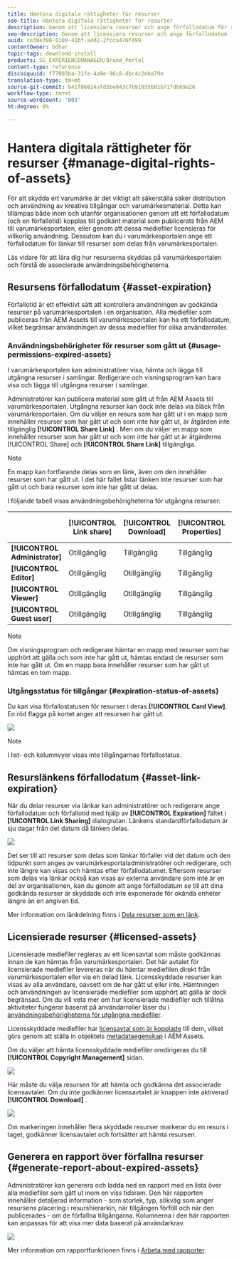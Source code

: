 ```yaml
---
title: Hantera digitala rättigheter för resurser
seo-title: Hantera digitala rättigheter för resurser
description: Genom att licensiera resurser och ange förfallodatum för resurser och delade länkar kan du kontrollera användningen av dessa resurser och skydda dem.
seo-description: Genom att licensiera resurser och ange förfallodatum för resurser och delade länkar kan du kontrollera användningen av dessa resurser och skydda dem.
uuid: ce30e398-0109-41bf-a4d2-2fcca476f499
contentOwner: bdhar
topic-tags: download-install
products: SG_EXPERIENCEMANAGER/Brand_Portal
content-type: reference
discoiquuid: f77003ba-31fe-4a9e-96c8-dbc4c2eba79e
translation-type: tm+mt
source-git-commit: b41f86824afd5be043c7b91035b01b71fdb69a26
workflow-type: tm+mt
source-wordcount: '803'
ht-degree: 0%

---
```



# Hantera digitala rättigheter för resurser {#manage-digital-rights-of-assets}

För att skydda ert varumärke är det viktigt att säkerställa säker distribution och användning av kreativa tillgångar och varumärkesmaterial. Detta kan tillämpas både inom och utanför organisationen genom att ett förfallodatum (och en förfallotid) kopplas till godkänt material som publicerats från AEM till varumärkesportalen, eller genom att dessa mediefiler licensieras för villkorlig användning. Dessutom kan du i varumärkesportalen ange ett förfallodatum för länkar till resurser som delas från varumärkesportalen.

Läs vidare för att lära dig hur resurserna skyddas på varumärkesportalen och förstå de associerade användningsbehörigheterna.

## Resursens förfallodatum {#asset-expiration}

Förfallotid är ett effektivt sätt att kontrollera användningen av godkända resurser på varumärkesportalen i en organisation. Alla mediefiler som publiceras från AEM Assets till varumärkesportalen kan ha ett förfallodatum, vilket begränsar användningen av dessa mediefiler för olika användarroller.

### Användningsbehörigheter för resurser som gått ut {#usage-permissions-expired-assets}

I varumärkesportalen kan administratörer visa, hämta och lägga till utgångna resurser i samlingar. Redigerare och visningsprogram kan bara visa och lägga till utgångna resurser i samlingar.

Administratörer kan publicera material som gått ut från AEM Assets till varumärkesportalen. Utgångna resurser kan dock inte delas via bläck från varumärkesportalen. Om du väljer en resurs som har gått ut i en mapp som innehåller resurser som har gått ut och som inte har gått ut, är åtgärden inte tillgänglig **[!UICONTROL Share Link]** . Men om du väljer en mapp som innehåller resurser som har gått ut och som inte har gått ut är åtgärderna [!UICONTROL Share] och **[!UICONTROL Share Link]** tillgängliga.

>[!NOTE]
>
>En mapp kan fortfarande delas som en länk, även om den innehåller resurser som har gått ut. I det här fallet listar länken inte resurser som har gått ut och bara resurser som inte har gått ut delas.

I följande tabell visas användningsbehörigheterna för utgångna resurser:

|  | **[!UICONTROL Link share]** | **[!UICONTROL Download]** | **[!UICONTROL Properties]** | **[!UICONTROL Add to collection]** | **[!UICONTROL Delete]** |
|---|---|---|---|---|---|
| **[!UICONTROL Administrator]** | Otillgänglig | Tillgänglig | Tillgänglig | Tillgänglig | Tillgänglig |
| **[!UICONTROL Editor]** | Otillgänglig | Otillgänglig | Tillgänglig | Tillgänglig | Otillgänglig |
| **[!UICONTROL Viewer]** | Otillgänglig | Otillgänglig | Tillgänglig | Tillgänglig | Otillgänglig |
| **[!UICONTROL Guest user]** | Otillgänglig | Otillgänglig | Tillgänglig | Tillgänglig | Otillgänglig |

>[!NOTE]
>
>Om visningsprogram och redigerare hämtar en mapp med resurser som har upphört att gälla och som inte har gått ut, hämtas endast de resurser som inte har gått ut. Om en mapp bara innehåller resurser som har gått ut hämtas en tom mapp.

### Utgångsstatus för tillgångar {#expiration-status-of-assets}

Du kan visa förfallostatusen för resurser i deras **[!UICONTROL Card View]**. En röd flagga på kortet anger att resursen har gått ut.

![](assets/expired_assets_cardview.png)

>[!NOTE]
>
>I list- och kolumnvyer visas inte tillgångarnas förfallostatus.

## Resurslänkens förfallodatum {#asset-link-expiration}

När du delar resurser via länkar kan administratörer och redigerare ange förfallodatum och förfallotid med hjälp av **[!UICONTROL Expiration]** fältet i **[!UICONTROL Link Sharing]** dialogrutan. Länkens standardförfallodatum är sju dagar från det datum då länken delas.

![](assets/asset-link-sharing.png)

Det ser till att resurser som delas som länkar förfaller vid det datum och den tidpunkt som anges av varumärkesportaladministratörer och redigerare, och inte längre kan visas och hämtas efter förfallodatumet. Eftersom resurser som delas via länkar också kan visas av externa användare som inte är en del av organisationen, kan du genom att ange förfallodatum se till att dina godkända resurser är skyddade och inte exponerade för okända enheter längre än en angiven tid.

Mer information om länkdelning finns i [Dela resurser som en länk](../using/brand-portal-link-share.md).

## Licensierade resurser {#licensed-assets}

Licensierade mediefiler regleras av ett licensavtal som måste godkännas innan de kan hämtas från varumärkesportalen. Det här avtalet för licensierade mediefiler levereras när du hämtar mediefilen direkt från varumärkesportalen eller via en delad länk. Licensskyddade resurser kan visas av alla användare, oavsett om de har gått ut eller inte. Hämtningen och användningen av licensierade mediefiler som upphört att gälla är dock begränsad. Om du vill veta mer om hur licensierade mediefiler och tillåtna aktiviteter fungerar baserat på användarroller läser du i [användningsbehörigheterna för utgångna mediefiler](../using/manage-digital-rights-of-assets.md#usage-permissions-expired-assets).

Licensskyddade mediefiler har [licensavtal som är kopplade](https://helpx.adobe.com/experience-manager/6-5/assets/using/drm.html#DigitalRightsManagementinAssets) till dem, vilket görs genom att ställa in objektets [metadataegenskap](https://helpx.adobe.com/experience-manager/6-5/assets/using/drm.html#DigitalRightsManagementinAssets) i AEM Assets.

Om du väljer att hämta licensskyddade mediefiler omdirigeras du till **[!UICONTROL Copyright Management]** sidan.

![](assets/asset-copyright-mgmt.png)

Här måste du välja resursen för att hämta och godkänna det associerade licensavtalet. Om du inte godkänner licensavtalet är knappen inte aktiverad **[!UICONTROL Download]** .

![](assets/licensed-asset-download-2.png)

Om markeringen innehåller flera skyddade resurser markerar du en resurs i taget, godkänner licensavtalet och fortsätter att hämta resursen.

## Generera en rapport över förfallna resurser {#generate-report-about-expired-assets}

Administratörer kan generera och ladda ned en rapport med en lista över alla mediefiler som gått ut inom en viss tidsram. Den här rapporten innehåller detaljerad information - som storlek, typ, sökväg som anger resursens placering i resurshierarkin, när tillgången förföll och när den publicerades - om de förfallna tillgångarna. Kolumnerna i den här rapporten kan anpassas för att visa mer data baserat på användarkrav.

![](assets/assets-expired.png)

Mer information om rapportfunktionen finns i [Arbeta med rapporter](../using/brand-portal-reports.md#work-with-reports).
